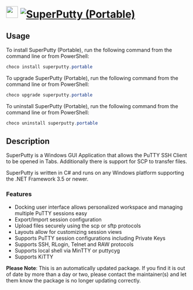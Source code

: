 ﻿# <img src="https://cdn.jsdelivr.net/gh/mkevenaar/chocolatey-packages@218fd53341b8400391b0efdb75f313d01cdcf984/icons/superputty.png" width="32" height="32"/> [![SuperPutty (Portable)](https://img.shields.io/chocolatey/v/superputty.portable.svg?label=SuperPutty+(Portable))](https://chocolatey.org/packages/superputty.portable)

## Usage
To install SuperPutty (Portable), run the following command from the command line or from PowerShell:
```powershell
choco install superputty.portable
```

To upgrade SuperPutty (Portable), run the following command from the command line or from PowerShell:
```powershell
choco upgrade superputty.portable
```

To uninstall SuperPutty (Portable), run the following command from the command line or from PowerShell:
```powershell
choco uninstall superputty.portable
```

## Description
SuperPutty is a Windows GUI Application that allows the PuTTY SSH Client to be opened in Tabs. Additionally there is support for SCP to transfer files.

SuperPutty is written in C# and runs on any Windows platform supporting the .NET Framework 3.5 or newer.

### Features
* Docking user interface allows personalized workspace and managing multiple PuTTY sessions easy
* Export/Import session configuration
* Upload files securely using the scp or sftp protocols
* Layouts allow for customizing session views
* Supports PuTTY session configurations including Private Keys
* Supports SSH, RLogin, Telnet and RAW protocols
* Supports local shell via MinTTY or puttycyg
* Supports KiTTY

**Please Note**: This is an automatically updated package. If you find it is
out of date by more than a day or two, please contact the maintainer(s) and
let them know the package is no longer updating correctly.


